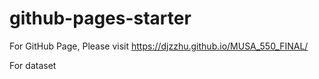 # github-pages-starter

For GitHub Page, Please visit https://djzzhu.github.io/MUSA_550_FINAL/

For dataset
